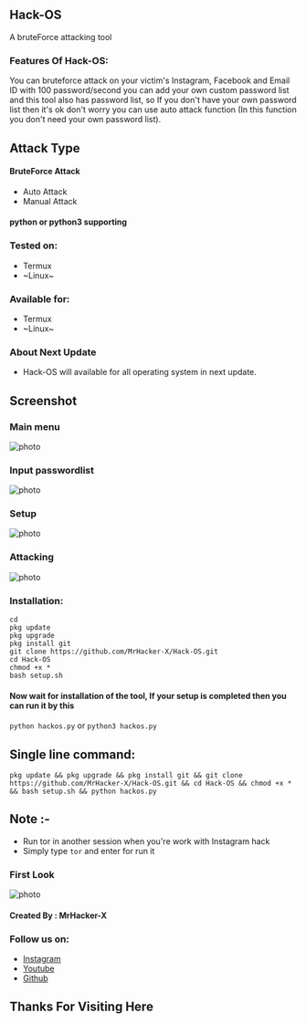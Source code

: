 ## Hack-OS
A bruteForce attacking tool
### Features Of Hack-OS:
You can bruteforce attack on your victim's Instagram, Facebook and Email ID with 100 password/second you can add your own custom password list and this tool also has password list, so If you don't have your own password list then it's ok don't worry you can use auto attack function (In this function you don't need your own password list).

## Attack Type
#### BruteForce Attack
+ Auto Attack
+ Manual Attack

#### python or python3 supporting

### Tested on:
+ Termux
+ ~Linux~
### Available for:
+ Termux
+ ~Linux~

### About Next Update
+ Hack-OS will available for all operating system in next update.


## Screenshot
### Main menu
![photo](https://raw.githubusercontent.com/MrHacker-X/BruteX/main/.img/main_menu.jpg)

### Input passwordlist
![photo](https://raw.githubusercontent.com/MrHacker-X/BruteX/main/.img/pass.jpg)

### Setup
![photo](https://raw.githubusercontent.com/MrHacker-X/BruteX/main/.img/setup.jpg)

### Attacking
![photo](https://raw.githubusercontent.com/MrHacker-X/BruteX/main/.img/attacking.jpg)
### Installation:
```
cd
pkg update
pkg upgrade
pkg install git
git clone https://github.com/MrHacker-X/Hack-OS.git
cd Hack-OS
chmod +x *
bash setup.sh
```
#### Now wait for installation of the tool, If your setup is completed then you can run it by this
``` python hackos.py ``` or ``` python3 hackos.py ```
## Single line command:
```
pkg update && pkg upgrade && pkg install git && git clone https://github.com/MrHacker-X/Hack-OS.git && cd Hack-OS && chmod +x * && bash setup.sh && python hackos.py
```
## Note :-
+ Run tor in another session when you're work with Instagram hack
+ Simply type ``` tor ``` and enter for run it

### First Look
![photo](https://l.top4top.io/p_1820914pl0.jpg)

#### Created By : MrHacker-X
### Follow us on:
+ [Instagram](https://instagram.com/hackerx30/)
+ [Youtube](https://youtube.com/channel/UC2t1smKARnlzoqELbyEhXVw)
+ [Github](https://github.com/MrHacker-X/)

## Thanks For Visiting Here
